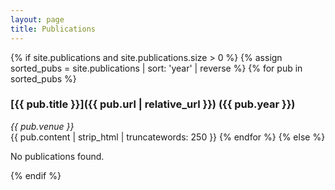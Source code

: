 ```yaml
---
layout: page
title: Publications
---
```


{% if site.publications and site.publications.size > 0 %}
  {% assign sorted_pubs = site.publications | sort: 'year' | reverse %}
  {% for pub in sorted_pubs %}
### [{{ pub.title }}]({{ pub.url | relative_url }}) ({{ pub.year }})
*{{ pub.venue }}*  
{{ pub.content | strip_html | truncatewords: 250 }}
  {% endfor %}
{% else %}
  <p>No publications found.</p>
{% endif %}
